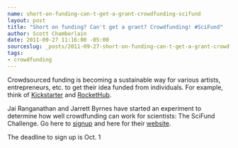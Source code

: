 ```yaml
--- 
name: short-on-funding-can-t-get-a-grant-crowdfunding-scifund
layout: post
title: "Short on funding? Can't get a grant? Crowdfunding! #SciFund"
author: Scott Chamberlain
date: 2011-09-27 11:16:00 -05:00
sourceslug: _posts/2011-09-27-short-on-funding-can-t-get-a-grant-crowdfunding-scifund.md
tags: 
- crowdfunding
---
```


Crowdsourced funding is becoming a sustainable way for various artists, entrepreneurs, etc. to get their idea funded from individuals. For example, think of [Kickstarter](http://www.kickstarter.com/) and [RocketHub](http://www.rockethub.com/).  
  
  
Jai Ranganathan and Jarrett Byrnes have started an experiment to determine how well crowdfunding can work for scientists: The SciFund Challenge. Go here to [signup](http://scifund.wordpress.com/sign-up/) and here for their [website](http://scifund.wordpress.com/).  
  
  
The deadline to sign up is Oct. 1
